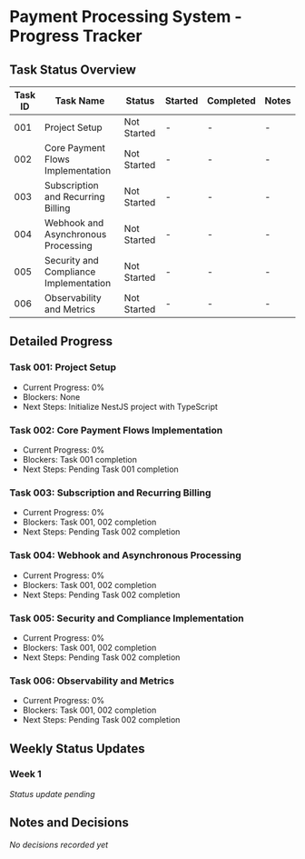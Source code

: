 # Payment Processing System - Progress Tracker

## Task Status Overview

| Task ID | Task Name                              | Status      | Started | Completed | Notes |
| ------- | -------------------------------------- | ----------- | ------- | --------- | ----- |
| 001     | Project Setup                          | Not Started | -       | -         | -     |
| 002     | Core Payment Flows Implementation      | Not Started | -       | -         | -     |
| 003     | Subscription and Recurring Billing     | Not Started | -       | -         | -     |
| 004     | Webhook and Asynchronous Processing    | Not Started | -       | -         | -     |
| 005     | Security and Compliance Implementation | Not Started | -       | -         | -     |
| 006     | Observability and Metrics              | Not Started | -       | -         | -     |

## Detailed Progress

### Task 001: Project Setup

- Current Progress: 0%
- Blockers: None
- Next Steps: Initialize NestJS project with TypeScript

### Task 002: Core Payment Flows Implementation

- Current Progress: 0%
- Blockers: Task 001 completion
- Next Steps: Pending Task 001 completion

### Task 003: Subscription and Recurring Billing

- Current Progress: 0%
- Blockers: Task 001, 002 completion
- Next Steps: Pending Task 002 completion

### Task 004: Webhook and Asynchronous Processing

- Current Progress: 0%
- Blockers: Task 001, 002 completion
- Next Steps: Pending Task 002 completion

### Task 005: Security and Compliance Implementation

- Current Progress: 0%
- Blockers: Task 001, 002 completion
- Next Steps: Pending Task 002 completion

### Task 006: Observability and Metrics

- Current Progress: 0%
- Blockers: Task 001, 002 completion
- Next Steps: Pending Task 002 completion

## Weekly Status Updates

### Week 1

_Status update pending_

## Notes and Decisions

_No decisions recorded yet_
